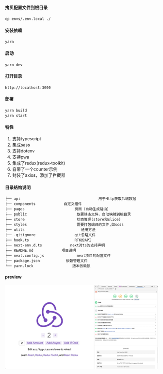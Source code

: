 #### 拷贝配置文件到根目录
`cp envs/.env.local ./`

#### 安装依赖
`yarn`

#### 启动
`yarn dev`

#### 打开目录
`http://localhost:3000`

#### 部署
`yarn build`    
`yarn start`    

#### 特性
1. 支持typescript
2. 集成sass
3. 支持dotenv
4. 支持pwa
5. 集成了redux(redux-toolkit)
6. 自带了一个counter示例
7. 封装了axios，添加了拦截器

#### 目录结构说明
```
├── api                                    用于Http获取后端数据
├── components             自定义组件
├── pages                       页面（自动生成路由）
├── public                       放置静态文件，自动映射到根目录
├── store                        状态管理(store和slice)
├── styles                       需要打包编译的文件,如scss
├── utils                          通用方法
├── .gitignore                  git忽略文件
├── hook.ts                     RTK的API
├── next-env.d.ts             next对ts的支持声明
├── README.md             项目说明
├── next.config.js               next项目的配置文件
├── package.json            依赖管理文件
└── yarn.lock                  版本依赖锁  
```

#### preview
![](public/images/img.png)
